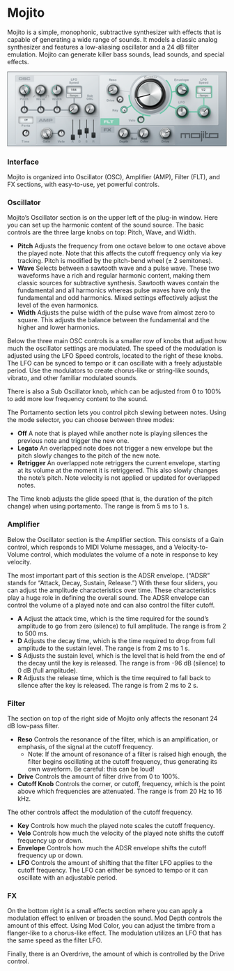 # Mojito
Mojito is a simple, monophonic, subtractive synthesizer with effects that is capable of generating a wide range of sounds. It models a classic analog synthesizer and features a low-aliasing oscillator and a 24 dB filter emulation. Mojito can generate killer bass sounds, lead sounds, and special effects.

![Mojito](../Images/Mojito_584x198.png)

### Interface
Mojito is organized into Oscillator (OSC), Amplifier (AMP), Filter (FLT), and FX sections, with easy-to-use, yet powerful controls.

### Oscillator
Mojito’s Oscillator section is on the upper left of the plug-in window. Here you can set up the harmonic content of the sound source. The basic controls are the three large knobs on top: Pitch, Wave, and Width.

  * **Pitch** Adjusts the frequency from one octave below to one octave above the played note. Note that this affects the cutoff frequency only via key tracking. Pitch is modified by the pitch-bend wheel (± 2 semitones).
  * **Wave** Selects between a sawtooth wave and a pulse wave. These two waveforms have a rich and regular harmonic content, making them classic sources for subtractive synthesis. Sawtooth waves contain the fundamental and all harmonics whereas pulse waves have only the fundamental and odd harmonics. Mixed settings effectively adjust the level of the even harmonics.
  * **Width** Adjusts the pulse width of the pulse wave from almost zero to square. This adjusts the balance between the fundamental and the higher and lower harmonics.  

Below the three main OSC controls is a smaller row of knobs that adjust how much the oscillator settings are modulated. The speed of the modulation is adjusted using the LFO Speed controls, located to the right of these knobs. The LFO can be synced to tempo or it can oscillate with a freely adjustable period. Use the modulators to create chorus-like or string-like sounds, vibrato, and other familiar modulated sounds.

There is also a Sub Oscillator knob, which can be adjusted from 0 to 100% to add more low frequency content to the sound.

The Portamento section lets you control pitch slewing between notes. Using the mode selector, you can choose between three modes:

  * **Off** A note that is played while another note is playing silences the previous note and trigger the new one.
  * **Legato** An overlapped note does not trigger a new envelope but the pitch slowly changes to the pitch of the new note.
  * **Retrigger** An overlapped note retriggers the current envelope, starting at its volume at the moment it is retriggered. This also slowly changes the note’s pitch. Note velocity is not applied or updated for overlapped notes.  

The Time knob adjusts the glide speed (that is, the duration of the pitch change) when using portamento. The range is from 5 ms to 1 s.

### Amplifier
Below the Oscillator section is the Amplifier section. This consists of a Gain control, which responds to MIDI Volume messages, and a Velocity-to-Volume control, which modulates the volume of a note in response to key velocity.

The most important part of this section is the ADSR envelope. (“ADSR” stands for “Attack, Decay, Sustain, Release.”) With these four sliders, you can adjust the amplitude characteristics over time. These characteristics play a huge role in defining the overall sound. The ADSR envelope can control the volume of a played note and can also control the filter cutoff.

  * **A** Adjust the attack time, which is the time required for the sound’s amplitude to go from zero (silence) to full amplitude. The range is from 2 to 500 ms.
  * **D** Adjusts the decay time, which is the time required to drop from full amplitude to the sustain level. The range is from 2 ms to 1 s.
  * **S** Adjusts the sustain level, which is the level that is held from the end of the decay until the key is released. The range is from -96 dB (silence) to 0 dB (full amplitude).
  * **R** Adjusts the release time, which is the time required to fall back to silence after the key is released. The range is from 2 ms to 2 s.

### Filter
The section on top of the right side of Mojito only affects the resonant 24 dB low-pass filter.

  * **Reso** Controls the resonance of the filter, which is an amplification, or emphasis, of the signal at the cutoff frequency.
    * Note: If the amount of resonance of a filter is raised high enough, the filter begins oscillating at the cutoff frequency, thus generating its own waveform. Be careful: this can be loud!
  * **Drive** Controls the amount of filter drive from 0 to 100%.
  * **Cutoff Knob** Controls the corner, or cutoff, frequency, which is the point above which frequencies are attenuated. The range is from 20 Hz to 16 kHz.

The other controls affect the modulation of the cutoff frequency.

  * **Key** Controls how much the played note scales the cutoff frequency.
  * **Velo** Controls how much the velocity of the played note shifts the cutoff frequency up or down.
  * **Envelope** Controls how much the ADSR envelope shifts the cutoff frequency up or down.
  * **LFO** Controls the amount of shifting that the filter LFO applies to the cutoff frequency. The LFO can either be synced to tempo or it can oscillate with an adjustable period.

### FX
On the bottom right is a small effects section where you can apply a modulation effect to enliven or broaden the sound. Mod Depth controls the amount of this effect. Using Mod Color, you can adjust the timbre from a flanger-like to a chorus-like effect. The modulation utilizes an LFO that has the same speed as the filter LFO.

Finally, there is an Overdrive, the amount of which is controlled by the Drive control.
